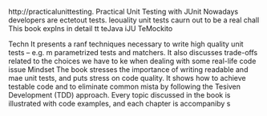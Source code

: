 
http://practicalunittesting.
Practical Unit Testing with JUnit 
Nowadays developers are ectetout tests. leouality unit tests caurn out to be a real chall
This book explns in detail  tt teJava iJU  TeMockito 

Techn
It presents a ranf techniques necessary to write high quality unit tests – e.g. m parametrized tests and matchers. It also discusses trade-offs related to the choices we have to ke when dealing with some real-life code issue
Mindset
The book stresses the importance of writing readable and mae unit tests, and puts  stress on code quality. It shows how to achieve testable code and to eliminate common mista by following the Tesiven Development (TDD) approach. Every topic discussed in the book is illustrated with code examples, and each chapter is accompaniby s














